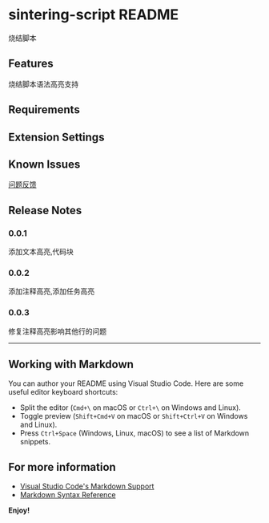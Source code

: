 # sintering-script README

烧结脚本

## Features

烧结脚本语法高亮支持

## Requirements


## Extension Settings


## Known Issues

[问题反馈](https://github.com/l369496/sintering-script/issues)

## Release Notes

### 0.0.1

添加文本高亮,代码块

### 0.0.2

添加注释高亮,添加任务高亮

### 0.0.3

修复注释高亮影响其他行的问题

---

## Working with Markdown

You can author your README using Visual Studio Code. Here are some useful editor keyboard shortcuts:

* Split the editor (`Cmd+\` on macOS or `Ctrl+\` on Windows and Linux).
* Toggle preview (`Shift+Cmd+V` on macOS or `Shift+Ctrl+V` on Windows and Linux).
* Press `Ctrl+Space` (Windows, Linux, macOS) to see a list of Markdown snippets.

## For more information

* [Visual Studio Code's Markdown Support](http://code.visualstudio.com/docs/languages/markdown)
* [Markdown Syntax Reference](https://help.github.com/articles/markdown-basics/)

**Enjoy!**
